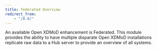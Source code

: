 ```yaml
---
title: federated Overview
redirect_from:
    - "/8.0/"
---
```


An available Open XDMoD enhancement is Federated. This module provides the
ability to have multiple disparate Open XDMoD installations replicate raw data
to a Hub server to provide an overview of all systems.

